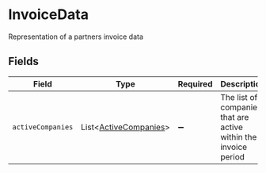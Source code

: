 # InvoiceData

Representation of a partners invoice data


## Fields

| Field                                                                | Type                                                                 | Required                                                             | Description                                                          |
| -------------------------------------------------------------------- | -------------------------------------------------------------------- | -------------------------------------------------------------------- | -------------------------------------------------------------------- |
| `activeCompanies`                                                    | List\<[ActiveCompanies](../../models/components/ActiveCompanies.md)> | :heavy_minus_sign:                                                   | The list of companies that are active within the invoice period      |